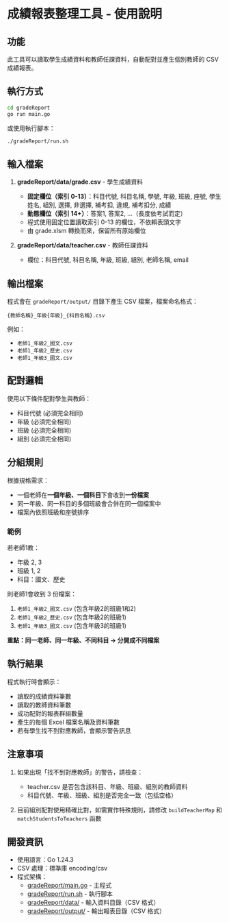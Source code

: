 # 成績報表整理工具 - 使用說明

## 功能

此工具可以讀取學生成績資料和教師任課資料，自動配對並產生個別教師的 CSV 成績報表。

## 執行方式

```bash
cd gradeReport
go run main.go
```

或使用執行腳本：

```bash
./gradeReport/run.sh
```

## 輸入檔案

1. **gradeReport/data/grade.csv** - 學生成績資料
   - **固定欄位（索引 0-13）**：科目代號, 科目名稱, 學號, 年級, 班級, 座號, 學生姓名, 組別, 選擇, 非選擇, 補考扣, 違規, 補考扣分, 成績
   - **動態欄位（索引 14+）**：答案1, 答案2, ...（長度依考試而定）
   - 程式使用固定位置讀取索引 0-13 的欄位，不依賴表頭文字
   - 由 grade.xlsm 轉換而來，保留所有原始欄位

2. **gradeReport/data/teacher.csv** - 教師任課資料
   - 欄位：科目代號, 科目名稱, 年級, 班級, 組別, 老師名稱, email

## 輸出檔案

程式會在 `gradeReport/output/` 目錄下產生 CSV 檔案，檔案命名格式：

```
{教師名稱}_年級{年級}_{科目名稱}.csv
```

例如：
- `老師1_年級2_國文.csv`
- `老師1_年級2_歷史.csv`
- `老師1_年級3_國文.csv`

## 配對邏輯

使用以下條件配對學生與教師：
- 科目代號 (必須完全相同)
- 年級 (必須完全相同)
- 班級 (必須完全相同)
- 組別 (必須完全相同)

## 分組規則

根據規格需求：
- 一個老師在**一個年級、一個科目**下會收到**一份檔案**
- 同一年級、同一科目的多個班級會合併在同一個檔案中
- 檔案內依照班級和座號排序

### 範例

若老師1教：
- 年級 2, 3
- 班級 1, 2
- 科目：國文、歷史

則老師1會收到 3 份檔案：
1. `老師1_年級2_國文.csv` (包含年級2的班級1和2)
2. `老師1_年級2_歷史.csv` (包含年級2的班級1)
3. `老師1_年級3_國文.csv` (包含年級3的班級1)

**重點：同一老師、同一年級、不同科目 → 分開成不同檔案**

## 執行結果

程式執行時會顯示：
- 讀取的成績資料筆數
- 讀取的教師資料筆數
- 成功配對的報表群組數量
- 產生的每個 Excel 檔案名稱及資料筆數
- 若有學生找不到對應教師，會顯示警告訊息

## 注意事項

1. 如果出現「找不到對應教師」的警告，請檢查：
   - teacher.csv 是否包含該科目、年級、班級、組別的教師資料
   - 科目代號、年級、班級、組別是否完全一致（包括空格）

2. 目前組別配對使用精確比對，如需實作特殊規則，請修改 `buildTeacherMap` 和 `matchStudentsToTeachers` 函數

## 開發資訊

- 使用語言：Go 1.24.3
- CSV 處理：標準庫 encoding/csv
- 程式架構：
  - [gradeReport/main.go](gradeReport/main.go) - 主程式
  - [gradeReport/run.sh](gradeReport/run.sh) - 執行腳本
  - [gradeReport/data/](gradeReport/data/) - 輸入資料目錄（CSV 格式）
  - [gradeReport/output/](gradeReport/output/) - 輸出報表目錄（CSV 格式）
